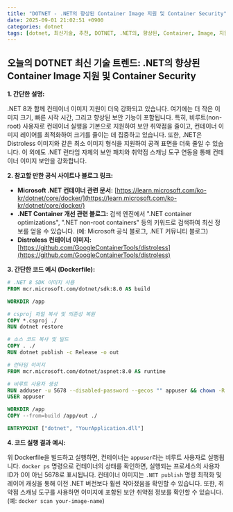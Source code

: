 ```yaml
---
title: "DOTNET - .NET의 향상된 Container Image 지원 및 Container Security"
date: 2025-09-01 21:02:51 +0900
categories: dotnet
tags: [dotnet, 최신기술, 추천, DOTNET, .NET의, 향상된, Container, Image, 지원, Security]
---
```


## 오늘의 DOTNET 최신 기술 트렌드: **.NET의 향상된 Container Image 지원 및 Container Security**

**1. 간단한 설명:**

.NET 8과 함께 컨테이너 이미지 지원이 더욱 강화되고 있습니다. 여기에는 더 작은 이미지 크기, 빠른 시작 시간, 그리고 향상된 보안 기능이 포함됩니다. 특히, 비루트(non-root) 사용자로 컨테이너 실행을 기본으로 지원하여 보안 취약점을 줄이고, 컨테이너 이미지 레이어를 최적화하여 크기를 줄이는 데 집중하고 있습니다. 또한, .NET은 Distroless 이미지와 같은 최소 이미지 형식을 지원하여 공격 표면을 더욱 줄일 수 있습니다. 이 외에도 .NET 런타임 자체의 보안 패치와 취약점 스캐닝 도구 연동을 통해 컨테이너 이미지 보안을 강화합니다.

**2. 참고할 만한 공식 사이트나 블로그 링크:**

*   **Microsoft .NET 컨테이너 관련 문서:** [https://learn.microsoft.com/ko-kr/dotnet/core/docker/](https://learn.microsoft.com/ko-kr/dotnet/core/docker/)
*   **.NET Container 개선 관련 블로그:** 검색 엔진에서 ".NET container optimizations", ".NET non-root containers" 등의 키워드로 검색하여 최신 정보를 얻을 수 있습니다. (예: Microsoft 공식 블로그, .NET 커뮤니티 블로그)
*   **Distroless 컨테이너 이미지:** [https://github.com/GoogleContainerTools/distroless](https://github.com/GoogleContainerTools/distroless)

**3. 간단한 코드 예시 (Dockerfile):**

```dockerfile
# .NET 8 SDK 이미지 사용
FROM mcr.microsoft.com/dotnet/sdk:8.0 AS build

WORKDIR /app

# csproj 파일 복사 및 의존성 복원
COPY *.csproj ./
RUN dotnet restore

# 소스 코드 복사 및 빌드
COPY . ./
RUN dotnet publish -c Release -o out

# 런타임 이미지
FROM mcr.microsoft.com/dotnet/aspnet:8.0 AS runtime

# 비루트 사용자 생성
RUN adduser -u 5678 --disabled-password --gecos "" appuser && chown -R appuser /app
USER appuser

WORKDIR /app
COPY --from=build /app/out ./

ENTRYPOINT ["dotnet", "YourApplication.dll"]
```

**4. 코드 실행 결과 예시:**

위 Dockerfile을 빌드하고 실행하면, 컨테이너는 `appuser`라는 비루트 사용자로 실행됩니다.  `docker ps` 명령으로 컨테이너의 상태를 확인하면, 실행되는 프로세스의 사용자 ID가 0이 아닌 5678로 표시됩니다.  컨테이너 이미지는  `.NET publish` 명령 최적화 및 레이어 캐싱을 통해 이전 .NET 버전보다 훨씬 작아졌음을 확인할 수 있습니다. 또한, 취약점 스캐닝 도구를 사용하면 이미지에 포함된 보안 취약점 정보를 확인할 수 있습니다. (예: `docker scan your-image-name`)

